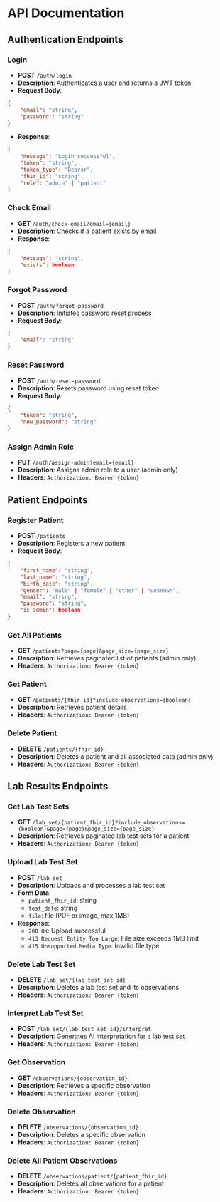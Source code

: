 # API Documentation

## Authentication Endpoints

### Login
- **POST** `/auth/login`
- **Description**: Authenticates a user and returns a JWT token
- **Request Body**:
```json
{
    "email": "string",
    "password": "string"
}
```
- **Response**:
```json
{
    "message": "Login successful",
    "token": "string",
    "token_type": "Bearer",
    "fhir_id": "string",
    "role": "admin" | "patient"
}
```

### Check Email
- **GET** `/auth/check-email?email={email}`
- **Description**: Checks if a patient exists by email
- **Response**:
```json
{
    "message": "string",
    "exists": boolean
}
```

### Forgot Password
- **POST** `/auth/forgot-password`
- **Description**: Initiates password reset process
- **Request Body**:
```json
{
    "email": "string"
}
```

### Reset Password
- **POST** `/auth/reset-password`
- **Description**: Resets password using reset token
- **Request Body**:
```json
{
    "token": "string",
    "new_password": "string"
}
```

### Assign Admin Role
- **PUT** `/auth/assign-admin?email={email}`
- **Description**: Assigns admin role to a user (admin only)
- **Headers**: `Authorization: Bearer {token}`

## Patient Endpoints

### Register Patient
- **POST** `/patients`
- **Description**: Registers a new patient
- **Request Body**:
```json
{
    "first_name": "string",
    "last_name": "string",
    "birth_date": "string",
    "gender": "male" | "female" | "other" | "unknown",
    "email": "string",
    "password": "string",
    "is_admin": boolean
}
```

### Get All Patients
- **GET** `/patients?page={page}&page_size={page_size}`
- **Description**: Retrieves paginated list of patients (admin only)
- **Headers**: `Authorization: Bearer {token}`

### Get Patient
- **GET** `/patients/{fhir_id}?include_observations={boolean}`
- **Description**: Retrieves patient details
- **Headers**: `Authorization: Bearer {token}`

### Delete Patient
- **DELETE** `/patients/{fhir_id}`
- **Description**: Deletes a patient and all associated data (admin only)
- **Headers**: `Authorization: Bearer {token}`

## Lab Results Endpoints

### Get Lab Test Sets
- **GET** `/lab_set/{patient_fhir_id}?include_observations={boolean}&page={page}&page_size={page_size}`
- **Description**: Retrieves paginated lab test sets for a patient
- **Headers**: `Authorization: Bearer {token}`

### Upload Lab Test Set
- **POST** `/lab_set`
- **Description**: Uploads and processes a lab test set
- **Form Data**:
  - `patient_fhir_id`: string
  - `test_date`: string
  - `file`: file (PDF or image, max 1MB)
- **Response**:
  - `200 OK`: Upload successful
  - `413 Request Entity Too Large`: File size exceeds 1MB limit
  - `415 Unsupported Media Type`: Invalid file type

### Delete Lab Test Set
- **DELETE** `/lab_set/{lab_test_set_id}`
- **Description**: Deletes a lab test set and its observations
- **Headers**: `Authorization: Bearer {token}`

### Interpret Lab Test Set
- **POST** `/lab_set/{lab_test_set_id}/interpret`
- **Description**: Generates AI interpretation for a lab test set
- **Headers**: `Authorization: Bearer {token}`

### Get Observation
- **GET** `/observations/{observation_id}`
- **Description**: Retrieves a specific observation
- **Headers**: `Authorization: Bearer {token}`

### Delete Observation
- **DELETE** `/observations/{observation_id}`
- **Description**: Deletes a specific observation
- **Headers**: `Authorization: Bearer {token}`

### Delete All Patient Observations
- **DELETE** `/observations/patient/{patient_fhir_id}`
- **Description**: Deletes all observations for a patient
- **Headers**: `Authorization: Bearer {token}` 